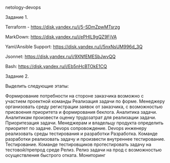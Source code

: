 netology-devops

Задание 1.

Terraform - https://disk.yandex.ru/i/5-SDmZpwMTsrzg

MarkDown: https://disk.yandex.ru/i/ePHlL9gQZ9FjVA

Yaml/Ansible Support: https://disk.yandex.ru/i/5nxNsUM996d_3Q

Jsonnet: https://disk.yandex.ru/i/9XNfEMESbJwvQQ

Bash: https://disk.yandex.ru/i/Eb5nHcBTOkE1CQ

Задание 2.

Выделить следующие этапы:

Формирование потребности на стороне заказчика возможно с участием проектной команды
Реализация задачи по форме. Менеджеру организовать среду регистрации заявок от заказчика, с возможностью присвоения приоритета и формирования беклога.
Аналитика задачи. Аналитикам произвести оценку трудозатрат для реализации задачи.
Приоритезация задачи. Менеджерам и владельцу продукта определить приоритет по задаче.
Devops сопровождение. Devops инженеру реализовать среды тестирования и разработки
Разработка. Команде разработки реализовать задачу и произвести внутреннее тестирование.
Тестирование. Команде тестировщиков протестировать задачу на тестовой/препрод среде
Релиз. Релиз задачи на прод с возможностью осуществления быстрого отката.
Мониторинг
